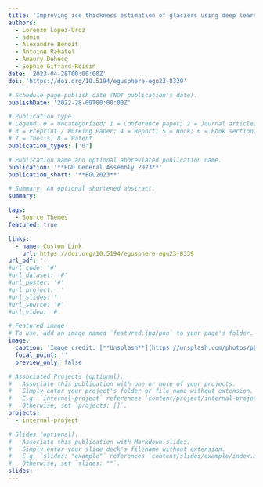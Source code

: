 ```yaml
---
title: 'Improving ice thickness estimation of glaciers using deep learning methods : a case study in the Swiss Alps'
authors:
  - Lorenzo Lopez-Uroz
  - admin
  - Alexandre Benoit
  - Antoine Rabatel
  - Amaury Dehecq
  - Sophie Giffard-Roisin
date: '2023-04-28T00:00:00Z'
doi: 'https://doi.org/10.5194/egusphere-egu23-8339'

# Schedule page publish date (NOT publication's date).
publishDate: '2022-28-09T00:00:00Z'

# Publication type.
# Legend: 0 = Uncategorized; 1 = Conference paper; 2 = Journal article;
# 3 = Preprint / Working Paper; 4 = Report; 5 = Book; 6 = Book section;
# 7 = Thesis; 8 = Patent
publication_types: ['0']

# Publication name and optional abbreviated publication name.
publication: '**EGU General Assembly 2023**'
publication_short: '**EGU2023**'

# Summary. An optional shortened abstract.
summary: 

tags:
  - Source Themes
featured: true

links:
  - name: Custom Link
    url: https://doi.org/10.5194/egusphere-egu23-8339
url_pdf: ''
#url_code: '#'
#url_dataset: '#'
#url_poster: '#'
#url_project: ''
#url_slides: ''
#url_source: '#'
#url_video: '#'

# Featured image
# To use, add an image named `featured.jpg/png` to your page's folder.
image:
  caption: 'Image credit: [**Unsplash**](https://unsplash.com/photos/pLCdAaMFLTE)'
  focal_point: ''
  preview_only: false

# Associated Projects (optional).
#   Associate this publication with one or more of your projects.
#   Simply enter your project's folder or file name without extension.
#   E.g. `internal-project` references `content/project/internal-project/index.md`.
#   Otherwise, set `projects: []`.
projects:
  - internal-project

# Slides (optional).
#   Associate this publication with Markdown slides.
#   Simply enter your slide deck's filename without extension.
#   E.g. `slides: "example"` references `content/slides/example/index.md`.
#   Otherwise, set `slides: ""`.
slides:
---
```



